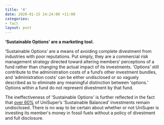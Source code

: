 ```yaml
---
title: '4'
date: 2020-01-15 14:24:00 +11:00
categories:
- fact
layout: post
---
```


**‘Sustainable Options’ are a marketing tool.**

‘Sustainable Options’ are a means of avoiding complete divestment from industries with poor reputations. Put simply, they are a commercial risk management strategy directed toward altering members’ perceptions of a fund rather than changing the actual impact of its investments. ‘Options’ still contribute to the administration costs of a fund’s other investment bundles, and ‘administration costs’ can be either undisclosed or so vaguely described as to eliminate any meaningful distinction between ‘options.’  Options within a fund do not represent divestment by that fund.

The ineffectiveness of 'Sustainable Options' is further reflected in the fact that [over 60%](https://www.marketforces.org.au/superfunds/unisuper-sustainable-balanced/) of UniSuper’s ‘Sustainable Balanced’ investments remain undisclosed. There is no way to be certain about whether or not UniSuper is investing  its member's money in fossil fuels without a policy of divestment and full disclosure. 
